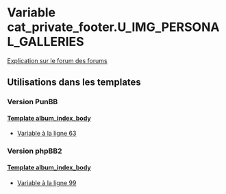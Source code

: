 # Variable cat_private_footer.U_IMG_PERSONAL_GALLERIES
[Explication sur le forum des forums](http://forum.forumactif.com/t294113-listing-des-variables#cat_private_footer.U_IMG_PERSONAL_GALLERIES)

## Utilisations dans les templates

### Version PunBB

#### [Template album_index_body](punbb/album_index_body.md)
* [Variable à la ligne 63](../punbb/album_index_body.tpl#L63)

### Version phpBB2

#### [Template album_index_body](subsilver/album_index_body.md)
* [Variable à la ligne 99](../subsilver/album_index_body.tpl#L99)